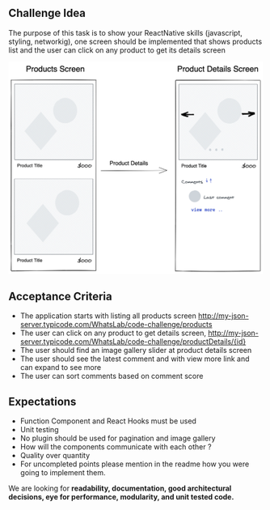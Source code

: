 ## Challenge Idea
The purpose of this task is to show your ReactNative skills (javascript, styling, networkig), one screen should be implemented that shows products list and the user can click on any product to get its details screen


![alt text](./nana-shop-rn.png)


## Acceptance Criteria
- The application starts with listing all products screen
   http://my-json-server.typicode.com/WhatsLab/code-challenge/products
- The user can click on any product to get details screen,
   http://my-json-server.typicode.com/WhatsLab/code-challenge/productDetails/{id}
- The user should find an image gallery slider at product details screen
- The user should see the latest comment and with view more link and  can expand to see more
- The user can sort comments based on comment score


## Expectations

- Function Component and React Hooks must be used
- Unit testing
- No plugin should be used for pagination and image gallery
- How will the components communicate with each other ?
- Quality over quantity
- For uncompleted points please mention in the readme how you were going to implement them.

We are looking for **readability, documentation, good architectural decisions, eye for performance, modularity, and unit tested code.**

